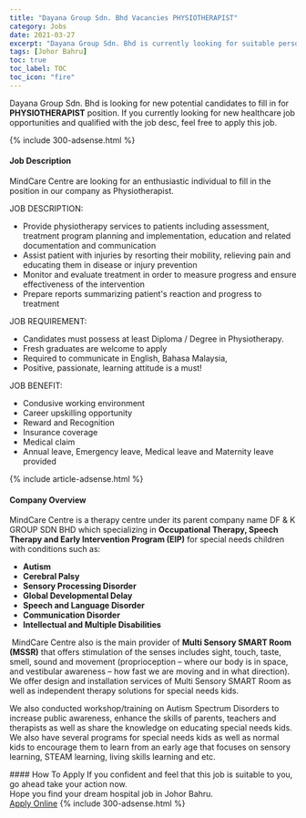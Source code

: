 ```yaml
---
title: "Dayana Group Sdn. Bhd Vacancies PHYSIOTHERAPIST" 
category: Jobs 
date: 2021-03-27 
excerpt: "Dayana Group Sdn. Bhd is currently looking for suitable person to fill in the PHYSIOTHERAPIST which positioned at Johor Bahru" 
tags: [Johor Bahru] 
toc: true 
toc_label: TOC 
toc_icon: "fire" 
--- 
```


<p>Dayana Group Sdn. Bhd is looking for new potential candidates to fill in for <b>PHYSIOTHERAPIST</b> position. If you currently looking for new healthcare job opportunities and qualified with the job desc, feel free to apply this job.
</p>{% include 300-adsense.html %} 
<div><div><h4>Job Description</h4></div><div><div><span><div><p><span>MindCare Centre are looking for an enthusiastic individual to fill in the position in our company as Physiotherapist.</span></p><p>JOB DESCRIPTION:</p><ul><li>Provide physiotherapy services to patients including assessment, treatment program planning and implementation, education and related documentation and communication</li><li>Assist patient with injuries by resorting their mobility, relieving pain and educating them in disease or injury prevention</li><li>Monitor and evaluate treatment in order to measure progress and ensure effectiveness of the intervention</li><li>Prepare reports summarizing patient's reaction and progress to treatment</li></ul><p><span>JOB REQUIREMENT:</span></p><ul><li><span>Candidates must possess at least Diploma / Degree in Physiotherapy.</span></li><li><span>Fresh graduates are welcome to apply</span></li><li><span>Required to communicate in English, Bahasa Malaysia,</span></li><li><span>Positive, passionate, learning attitude is a must!</span></li></ul><p>JOB BENEFIT:</p><ul><li><span>Condusive working environment</span></li><li><span>Career upskilling opportunity</span></li><li><span>Reward and Recognition</span></li><li><span>Insurance coverage</span></li><li><span>Medical claim</span></li><li><span>Annual leave, Emergency leave, Medical leave and Maternity leave provided</span></li></ul></div></span></div></div></div> 
{% include article-adsense.html %} 
<div><div><h4>Company Overview</h4></div><div><div><span><div><p><span>MindCare Centre is a therapy centre under its parent company name DF &amp; K GROUP SDN BHD which specializing in&#160;</span><strong>Occupational Therapy, Speech Therapy and Early Intervention Program (EIP)</strong><span>&#160;for special needs children with conditions such as:&#160;</span></p><ul><li><strong>Autism</strong></li><li><strong>Cerebral Palsy</strong></li><li><strong>Sensory Processing Disorder</strong></li><li><strong>Global Developmental Delay</strong></li><li><strong>Speech and Language Disorder</strong></li><li><strong>Communication Disorder</strong></li><li><strong>Intellectual and Multiple Disabilities</strong></li></ul><p>&#160;MindCare Centre also is the main provider of&#160;<strong>Multi Sensory SMART Room (MSSR)</strong>&#160;that offers stimulation of the senses includes sight, touch, taste, smell, sound and movement (proprioception &#8211; where our body is in space, and vestibular awareness &#8211; how fast we are moving and in what direction). We offer design and installation services of Multi Sensory SMART Room as well as independent therapy solutions for special needs kids.&#160;</p><p>We also conducted workshop/training on Autism Spectrum Disorders to increase public awareness, enhance the skills of parents, teachers and therapists as well as share the knowledge on educating special needs kids. We also have several programs for special needs kids as well as normal kids to encourage them to learn from an early age that focuses on sensory learning, STEAM learning, living skills learning and etc.&#160;</p></div></span></div></div></div> 
#### How To Apply 
If you confident and feel that this job is suitable to you, go ahead take your action now. <br/> 
Hope you find your dream hospital job in Johor Bahru. <br/> 
<a href="https://www.jobstreet.com.my/en/job/physiotherapist-4517143?jobId=jobstreet-my-job-4517143" class="btn btn--warning" target="_blank" rel="nofollow noopenner">Apply Online</a> 
{% include 300-adsense.html %} 
